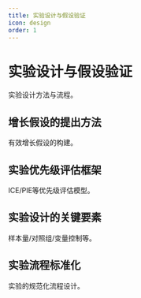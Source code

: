 ```yaml
---
title: 实验设计与假设验证
icon: design
order: 1
---
```


# 实验设计与假设验证

实验设计方法与流程。

## 增长假设的提出方法

有效增长假设的构建。

## 实验优先级评估框架

ICE/PIE等优先级评估模型。

## 实验设计的关键要素

样本量/对照组/变量控制等。

## 实验流程标准化

实验的规范化流程设计。

